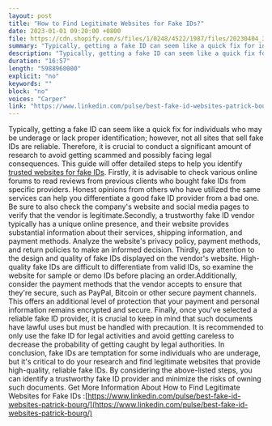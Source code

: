 ```yaml
---
layout: post
title: "How to Find Legitimate Websites for Fake IDs?"
date: 2023-01-01 09:20:00 +0800
file: https://cdn.shopify.com/s/files/1/0248/4522/1987/files/20230404_3.mp3?v=1680569736
summary: "Typically, getting a fake ID can seem like a quick fix for individuals who may be underage or lack proper identification; however, not all sites that sell fake IDs are reliable. Therefore, it is crucial to conduct a significant amount of research to avoid getting scammed and possibly facing legal consequences. This guide will offer detailed steps to help you identify trusted websites for fake IDs. Firstly, it is advisable to check various online forums to read reviews from previous clients who bought fake IDs from specific providers. Honest opinions from others who have utilized the same services can help you differentiate a good fake ID provider from a bad one. Be sure to also check the company's website and social media pages to verify that the vendor is legitimate.Secondly, a trustworthy fake ID vendor typically has a unique online presence, and their website provides substantial information about their services, shipping information, and payment methods. Analyze the website's privacy policy, payment methods, and return policies to make an informed decision. Thirdly, pay attention to the design and quality of fake IDs displayed on the vendor's website. High-quality fake IDs are difficult to differentiate from valid IDs, so examine the website for sample or demo IDs before placing an order.Additionally, consider the payment methods that the vendor accepts to ensure that they're secure, such as PayPal, Bitcoin or other secure payment channels. This offers an additional level of protection that your payment and personal information remains encrypted and secure. Finally, once you've selected a reliable fake ID provider, it is crucial to keep in mind that such documents have lawful uses but must be handled with precaution. It is recommended to only use the fake ID for legal activities and avoid getting careless to decrease the probability of getting caught by legal authorities. In conclusion, fake IDs are temptation for some individuals who are underage, but it's critical to do your research and find legitimate websites that provide high-quality, reliable fake IDs. By considering the above-listed steps, you can identify a trustworthy fake ID provider and minimize the risks of owning such documents."
description: "Typically, getting a fake ID can seem like a quick fix for individuals who may be underage or lack proper identification; however, not all sites that sell fake IDs are reliable. Therefore, it is crucial to conduct a significant amount of research to avoid getting scammed and possibly facing legal consequences. This guide will offer detailed steps to help you identify <a href='https://www.linkedin.com/pulse/best-fake-id-websites-patrick-bourg/'>trusted websites for fake IDs</a>. Firstly, it is advisable to check various online forums to read reviews from previous clients who bought fake IDs from specific providers. Honest opinions from others who have utilized the same services can help you differentiate a good fake ID provider from a bad one. Be sure to also check the company's website and social media pages to verify that the vendor is legitimate.Secondly, a trustworthy fake ID vendor typically has a unique online presence, and their website provides substantial information about their services, shipping information, and payment methods. Analyze the website's privacy policy, payment methods, and return policies to make an informed decision. Thirdly, pay attention to the design and quality of fake IDs displayed on the vendor's website. High-quality fake IDs are difficult to differentiate from valid IDs, so examine the website for sample or demo IDs before placing an order.Additionally, consider the payment methods that the vendor accepts to ensure that they're secure, such as PayPal, Bitcoin or other secure payment channels. This offers an additional level of protection that your payment and personal information remains encrypted and secure. Finally, once you've selected a reliable fake ID provider, it is crucial to keep in mind that such documents have lawful uses but must be handled with precaution. It is recommended to only use the fake ID for legal activities and avoid getting careless to decrease the probability of getting caught by legal authorities. In conclusion, fake IDs are temptation for some individuals who are underage, but it's critical to do your research and find legitimate websites that provide high-quality, reliable fake IDs. By considering the above-listed steps, you can identify a trustworthy fake ID provider and minimize the risks of owning such documents. Get More Information About How to Find Legitimate Websites for Fake IDs:<a href='https://www.linkedin.com/pulse/best-fake-id-websites-patrick-bourg/'>https://www.linkedin.com/pulse/best-fake-id-websites-patrick-bourg/</a> "
duration: "16:57"
length: "5988960000"
explicit: "no"
keywords: ""
block: "no"
voices: "Carper"
link: "https://www.linkedin.com/pulse/best-fake-id-websites-patrick-bourg/"
---
```


Typically, getting a fake ID can seem like a quick fix for individuals who may be underage or lack proper identification; however, not all sites that sell fake IDs are reliable. Therefore, it is crucial to conduct a significant amount of research to avoid getting scammed and possibly facing legal consequences. This guide will offer detailed steps to help you identify [trusted websites for fake IDs](https://www.linkedin.com/pulse/best-fake-id-websites-patrick-bourg/). Firstly, it is advisable to check various online forums to read reviews from previous clients who bought fake IDs from specific providers. Honest opinions from others who have utilized the same services can help you differentiate a good fake ID provider from a bad one. Be sure to also check the company's website and social media pages to verify that the vendor is legitimate.Secondly, a trustworthy fake ID vendor typically has a unique online presence, and their website provides substantial information about their services, shipping information, and payment methods. Analyze the website's privacy policy, payment methods, and return policies to make an informed decision. Thirdly, pay attention to the design and quality of fake IDs displayed on the vendor's website. High-quality fake IDs are difficult to differentiate from valid IDs, so examine the website for sample or demo IDs before placing an order.Additionally, consider the payment methods that the vendor accepts to ensure that they're secure, such as PayPal, Bitcoin or other secure payment channels. This offers an additional level of protection that your payment and personal information remains encrypted and secure. Finally, once you've selected a reliable fake ID provider, it is crucial to keep in mind that such documents have lawful uses but must be handled with precaution. It is recommended to only use the fake ID for legal activities and avoid getting careless to decrease the probability of getting caught by legal authorities. In conclusion, fake IDs are temptation for some individuals who are underage, but it's critical to do your research and find legitimate websites that provide high-quality, reliable fake IDs. By considering the above-listed steps, you can identify a trustworthy fake ID provider and minimize the risks of owning such documents. Get More Information About How to Find Legitimate Websites for Fake IDs
:[https://www.linkedin.com/pulse/best-fake-id-websites-patrick-bourg/](https://www.linkedin.com/pulse/best-fake-id-websites-patrick-bourg/)
